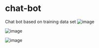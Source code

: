 # chat-bot
Chat bot based on training data set
![image](https://user-images.githubusercontent.com/52464127/110813486-88719e80-82ae-11eb-928b-843a93f0611d.png)

![image](https://user-images.githubusercontent.com/52464127/110813389-77c12880-82ae-11eb-9dca-f1c4c11732ef.png)

![image](https://user-images.githubusercontent.com/52464127/110813545-99221480-82ae-11eb-823e-722905f219a0.png)
